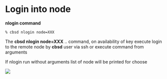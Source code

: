 # Login into node

**nlogin command**

```
% cbsd nlogin node=XXX
```
The **cbsd nlogin node=XXX** .. command, on availability of key execute login to the remote node by **cbsd** user via ssh or execute command from arguments

If nlogin run without arguments list of node will be printed for choose

![](/img/nlogin1.png)
